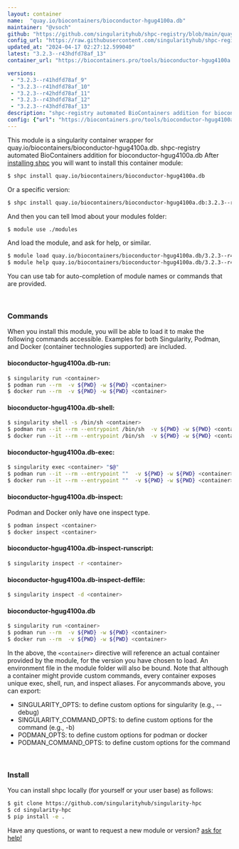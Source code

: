 ```yaml
---
layout: container
name:  "quay.io/biocontainers/bioconductor-hgug4100a.db"
maintainer: "@vsoch"
github: "https://github.com/singularityhub/shpc-registry/blob/main/quay.io/biocontainers/bioconductor-hgug4100a.db/container.yaml"
config_url: "https://raw.githubusercontent.com/singularityhub/shpc-registry/main/quay.io/biocontainers/bioconductor-hgug4100a.db/container.yaml"
updated_at: "2024-04-17 02:27:12.599040"
latest: "3.2.3--r43hdfd78af_13"
container_url: "https://biocontainers.pro/tools/bioconductor-hgug4100a.db"

versions:
 - "3.2.3--r41hdfd78af_9"
 - "3.2.3--r41hdfd78af_10"
 - "3.2.3--r42hdfd78af_11"
 - "3.2.3--r43hdfd78af_12"
 - "3.2.3--r43hdfd78af_13"
description: "shpc-registry automated BioContainers addition for bioconductor-hgug4100a.db"
config: {"url": "https://biocontainers.pro/tools/bioconductor-hgug4100a.db", "maintainer": "@vsoch", "description": "shpc-registry automated BioContainers addition for bioconductor-hgug4100a.db", "latest": {"3.2.3--r43hdfd78af_13": "sha256:de9512a9b5657b902bf547a1120e9a8e95c7c369590296c0d9996f659b67c1fe"}, "tags": {"3.2.3--r41hdfd78af_9": "sha256:9d5ad7626eed7e1432adf8c40ca6db3c46379dfdaaf992617fd4d233fbe7941f", "3.2.3--r41hdfd78af_10": "sha256:1332250c314c98f838a3376b367da036fb628bbad0104f0502256774f6a80536", "3.2.3--r42hdfd78af_11": "sha256:91ab33d095ff638ca41e618c7108f4b3605048df962ac7fe6458a79720e367fb", "3.2.3--r43hdfd78af_12": "sha256:29a6fc4c405f580e65b392afed34a04475b801fab53e7e2cb13103143312d331", "3.2.3--r43hdfd78af_13": "sha256:de9512a9b5657b902bf547a1120e9a8e95c7c369590296c0d9996f659b67c1fe"}, "docker": "quay.io/biocontainers/bioconductor-hgug4100a.db"}
---
```


This module is a singularity container wrapper for quay.io/biocontainers/bioconductor-hgug4100a.db.
shpc-registry automated BioContainers addition for bioconductor-hgug4100a.db
After [installing shpc](#install) you will want to install this container module:


```bash
$ shpc install quay.io/biocontainers/bioconductor-hgug4100a.db
```

Or a specific version:

```bash
$ shpc install quay.io/biocontainers/bioconductor-hgug4100a.db:3.2.3--r43hdfd78af_13
```

And then you can tell lmod about your modules folder:

```bash
$ module use ./modules
```

And load the module, and ask for help, or similar.

```bash
$ module load quay.io/biocontainers/bioconductor-hgug4100a.db/3.2.3--r43hdfd78af_13
$ module help quay.io/biocontainers/bioconductor-hgug4100a.db/3.2.3--r43hdfd78af_13
```

You can use tab for auto-completion of module names or commands that are provided.

<br>

### Commands

When you install this module, you will be able to load it to make the following commands accessible.
Examples for both Singularity, Podman, and Docker (container technologies supported) are included.

#### bioconductor-hgug4100a.db-run:

```bash
$ singularity run <container>
$ podman run --rm  -v ${PWD} -w ${PWD} <container>
$ docker run --rm  -v ${PWD} -w ${PWD} <container>
```

#### bioconductor-hgug4100a.db-shell:

```bash
$ singularity shell -s /bin/sh <container>
$ podman run --it --rm --entrypoint /bin/sh  -v ${PWD} -w ${PWD} <container>
$ docker run --it --rm --entrypoint /bin/sh  -v ${PWD} -w ${PWD} <container>
```

#### bioconductor-hgug4100a.db-exec:

```bash
$ singularity exec <container> "$@"
$ podman run --it --rm --entrypoint ""  -v ${PWD} -w ${PWD} <container> "$@"
$ docker run --it --rm --entrypoint ""  -v ${PWD} -w ${PWD} <container> "$@"
```

#### bioconductor-hgug4100a.db-inspect:

Podman and Docker only have one inspect type.

```bash
$ podman inspect <container>
$ docker inspect <container>
```

#### bioconductor-hgug4100a.db-inspect-runscript:

```bash
$ singularity inspect -r <container>
```

#### bioconductor-hgug4100a.db-inspect-deffile:

```bash
$ singularity inspect -d <container>
```



#### bioconductor-hgug4100a.db

```bash
$ singularity run <container>
$ podman run --rm  -v ${PWD} -w ${PWD} <container>
$ docker run --rm  -v ${PWD} -w ${PWD} <container>
```


In the above, the `<container>` directive will reference an actual container provided
by the module, for the version you have chosen to load. An environment file in the
module folder will also be bound. Note that although a container
might provide custom commands, every container exposes unique exec, shell, run, and
inspect aliases. For anycommands above, you can export:

 - SINGULARITY_OPTS: to define custom options for singularity (e.g., --debug)
 - SINGULARITY_COMMAND_OPTS: to define custom options for the command (e.g., -b)
 - PODMAN_OPTS: to define custom options for podman or docker
 - PODMAN_COMMAND_OPTS: to define custom options for the command

<br>

### Install

You can install shpc locally (for yourself or your user base) as follows:

```bash
$ git clone https://github.com/singularityhub/singularity-hpc
$ cd singularity-hpc
$ pip install -e .
```

Have any questions, or want to request a new module or version? [ask for help!](https://github.com/singularityhub/singularity-hpc/issues)